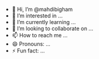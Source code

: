 - 👋 Hi, I’m @mahdibigham
- 👀 I’m interested in ...
- 🌱 I’m currently learning ...
- 💞️ I’m looking to collaborate on ...
- 📫 How to reach me ...
- 😄 Pronouns: ...
- ⚡ Fun fact: ...

<!---
mahdibigham/mahdibigham is a ✨ special ✨ repository because its `README.md` (this file) appears on your GitHub profile.
You can click the Preview link to take a look at your changes.
--->
